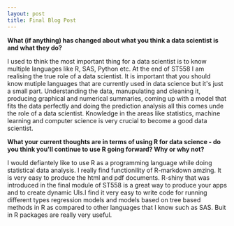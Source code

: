 ```yaml
---
layout: post
title: Final Blog Post
---
```


**What (if anything) has changed about what you think a data scientist is and what they do?**

I used to think the most important thing for a data scientist is to know multiple languages like R, SAS, Python etc.
At the end of ST558 I am realising the true role of a data scientist. It is important that you should know mutiple languages that are currently used in data science but it's just a small part. Understanding the data, manupulating and cleaning it, producing graphical and numerical summaries, coming up with a model that fits the data perfectly and doing the prediction analysis all this comes unde the role of a data scientist. Knowledge in the areas like statistics, machine learning and computer science is very crucial to become a good data scientist.

**What your current thoughts are in terms of using R for data science - do you think you'll continue to use R going forward?  Why or why not?**

I would defiantely like to use R as a programming language while doing statistical data analysis. I really find functionility of R-markdown amzing. It is very easy to produce the html and pdf documents. R-shiny that was introduced in the final module of ST558 is a great way to produce your apps and to create dynamic UIs.I find it very easy to write code for running different types regression models and models based on tree based methods in R as compared to other languages that I know such as SAS. Buit in R packages are really very useful. 

